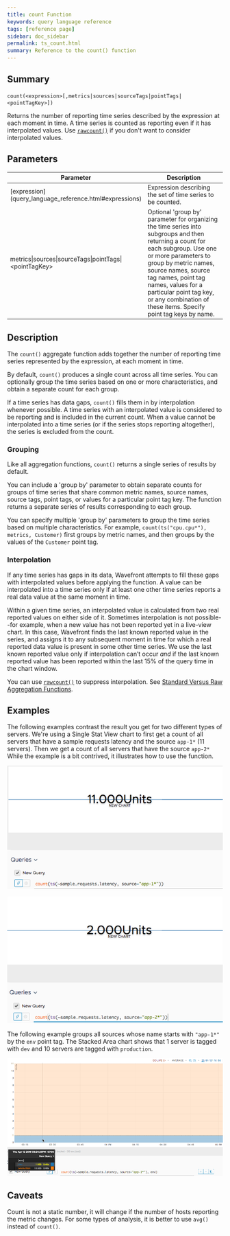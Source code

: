 ```yaml
---
title: count Function
keywords: query language reference
tags: [reference page]
sidebar: doc_sidebar
permalink: ts_count.html
summary: Reference to the count() function
---
```

## Summary
```
count(<expression>[,metrics|sources|sourceTags|pointTags|<pointTagKey>])
```

Returns the number of reporting time series described by the expression at each moment in time.
A time series is counted as reporting even if it has interpolated values. 
Use [`rawcount()`](ts_rawcount.html) if you don't want to consider interpolated values.


## Parameters
<table>
<tbody>
<thead>
<tr><th width="30%">Parameter</th><th width="70%">Description</th></tr>
</thead>
<tr>
<td markdown="span"> [expression](query_language_reference.html#expressions)</td>
<td>Expression describing the set of time series to be counted. </td></tr>
<tr>
<td>metrics&vert;sources&vert;sourceTags&vert;pointTags&vert;&lt;pointTagKey&gt;</td>
<td>Optional 'group by' parameter for organizing the time series into subgroups and then returning a count for each subgroup.
Use one or more parameters to group by metric names, source names, source tag names, point tag names, values for a particular point tag key, or any combination of these items. Specify point tag keys by name.</td>
</tr>
</tbody>
</table>

## Description

The `count()` aggregate function adds together the number of reporting time series represented by the expression, at each moment in time.

By default, `count()` produces a single count across all time series. You can optionally group the time series based on one or more characteristics, and obtain a separate count for each group.

If a time series has data gaps, `count()` fills them in by interpolation whenever possible. A time series with an interpolated value is considered to be reporting and is included in the current count.  When a value cannot be interpolated into a time series (or if the series stops reporting altogether), the series is excluded from the count.

### Grouping

Like all aggregation functions, `count()` returns a single series of results by default.  

You can include a 'group by' parameter to obtain separate counts for groups of time series that share common metric names, source names, source tags, point tags, or values for a particular point tag key. 
The function returns a separate series of results corresponding to each group.

You can specify multiple 'group by' parameters to group the time series based on multiple characteristics. For example, `count(ts("cpu.cpu*"), metrics, Customer)` first groups by metric names, and then groups by the values of the `Customer` point tag.


### Interpolation

If any time series has gaps in its data, Wavefront attempts to fill these gaps with interpolated values before applying the function. 
A value can be interpolated into a time series only if at least one other time series reports a real data value at the same moment in time.

Within a given time series, an interpolated value is calculated from two real reported values on either side of it. 
Sometimes interpolation is not possible--for example, when a new value has not been reported yet in a live-view chart. 
In this case, Wavefront finds the last known reported value in the series, and assigns it to any subsequent moment in time for which a real reported data value is present in some other time series. We use the last known reported value only if interpolation can’t occur _and_ if the last known reported value has been reported within the last 15% of the query time in the chart window.

You can use [`rawcount()`](ts_rawcount.html) to suppress interpolation.  See [Standard Versus Raw Aggregation Functions](query_language_aggregate_functions.html).


## Examples

The following examples contrast the result you get for two different types of servers. We're using a Single Stat View chart to first get a count of all servers that have a sample requests latency and the source `app-1*` (11 servers). Then we get a count of all servers that have the source `app-2*` While the example is a bit contrived, it illustrates how to use the function.

![count 1](images/ts_count1.png)

![count 2](images/ts_count2.png)

The following example groups all sources whose name starts with `"app-1*"` by the `env` point tag. The Stacked Area chart shows that 1 server is tagged with `dev` and 10 servers are tagged with `production`.

![count grouped](images/ts_count_groupby_env.png)

## Caveats

Count is not a static number, it will change if the number of hosts reporting the metric changes. For some types of analysis, it is better to use `avg()` instead of `count()`.

<!---Ticket 1815 --->
